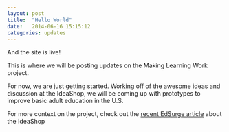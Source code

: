 ```yaml
---
layout: post
title:  "Hello World"
date:   2014-06-16 15:15:12
categories: updates
---
```


And the site is live! 

This is where we will be posting updates on the Making Learning Work project.

For now, we are just getting started. Working off of the awesome ideas and discussion at the IdeaShop, we will be coming up with prototypes to improve basic adult education in the U.S.

For more context on the project, check out the [recent EdSurge article](https://www.edsurge.com/n/2014-05-29-adult-learning-innovations-take-root-at-mit) about the IdeaShop 

